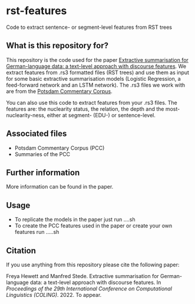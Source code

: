 # rst-features
Code to extract sentence- or segment-level features from RST trees

## What is this repository for? 

This repository is the code used for the paper [Extractive summarisation for German-language data: a text-level approach with discourse features](https://aclanthology.org/venues/coling/). We extract features from .rs3 formatted files (RST trees) and use them as input for some basic extractive summarisation models (Logistic Regression, a feed-forward network and an LSTM network). The .rs3 files we work with are from the [Potsdam Commentary Corpus](http://angcl.ling.uni-potsdam.de/resources/pcc.html).

You can also use this code to extract features from your .rs3 files. The features are: the nuclearity status, the relation, the depth and the most-nuclearity-ness, either at segment- (EDU-) or sentence-level.

## Associated files

- Potsdam Commentary Corpus (PCC)
- Summaries of the PCC

## Further information

More information can be found in the paper.

## Usage

- To replicate the models in the paper just run ....sh
- To create the PCC features used in the paper or create your own features run .....sh

## Citation

If you use anything from this repository please cite the following paper:

Freya Hewett and Manfred Stede. Extractive summarisation for German-language data: a text-level approach with discourse features. In *Proceedings of the 29th International Conference on Computational Linguistics (COLING)*. 2022. To appear.

